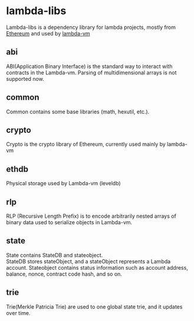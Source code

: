 # lambda-libs
Lambda-libs is a dependency library for lambda projects, mostly from [Ethereum](https://github.com/ethereum/go-ethereum) and used by [lambda-vm](https://github.com/LambdaIM/lambda-vm)

## abi
ABI(Application Binary Interface) is the standard way to interact with contracts in the Lambda-vm.
Parsing of multidimensional arrays is not supported now.

## common
Common contains some base libraries (math, hexutil, etc.).

## crypto
Crypto is the crypto library of Ethereum, currently used mainly by lambda-vm

## ethdb
Physical storage used by Lambda-vm (leveldb)

## rlp
RLP (Recursive Length Prefix) is to encode arbitrarily nested arrays of binary data used to serialize objects in Lambda-vm.

## state
State contains StateDB and stateobject.  
StateDB stores stateObject, and a stateObject represents a Lambda account. 
Stateobject contains status information such as account address, balance, nonce, contract code hash, and so on. 

## trie
Trie(Merkle Patricia Trie) are used to one global state trie, and it updates over time.
